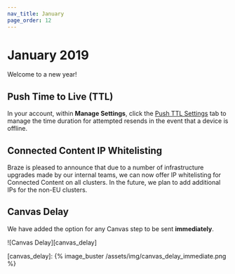 ```yaml
---
nav_title: January
page_order: 12
---
```

# January 2019

Welcome to a new year!

## Push Time to Live (TTL)

In your account, within __Manage Settings__, click the [Push TTL Settings]({{site.baseurl}}/user_guide/administrative/app_settings/push_ttl_settings/) tab to manage the time duration for attempted resends in the event that a device is offline.

## Connected Content IP Whitelisting

Braze is pleased to announce that due to a number of infrastructure upgrades made by our internal teams, we can now offer IP whitelisting for Connected Content on all clusters. In the future, we plan to add additional IPs for the non-EU clusters.

## Canvas Delay

We have added the option for any Canvas step to be sent __immediately__.

![Canvas Delay][canvas_delay]

[canvas_delay]: {% image_buster /assets/img/canvas_delay_immediate.png %}
